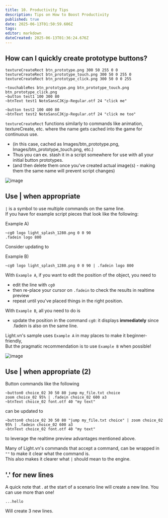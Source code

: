 ```yaml
---
title: 10. Productivity Tips
description: Tips on How to Boost Productivity
published: true
date: 2025-06-13T01:50:59.606Z
tags: 
editor: markdown
dateCreated: 2025-06-13T01:36:24.676Z
---
```


## How can I quickly create prototype buttons?

```
textureCreateRect btn_prototype.png 300 50 255 0 0
textureCreateRect btn_prototype_touch.png 300 50 0 255 0
textureCreateRect btn_prototype_click.png 300 50 0 0 255

~touchableRes btn_prototype.png btn_prototype_touch.png btn_prototype_click.png
~button test1 100 300 80
~btnText test1 NotoSansCJKjp-Regular.otf 24 "click me"

~button test2 100 400 80
~btnText test2 NotoSansCJKjp-Regular.otf 24 "click me too"
```

`textureCreateRect` functions similarly to commands like animation, textureCreate, etc. where the name gets cached into the game for continuous use. 
- (in this case, cached as Images/btn_prototype.png, Images/btn_prototype_touch.png, etc.)
- Thus you can ex. stash it in a script somewhere for use with all your initial button prototypes.
- (and then delete them once you've created actual image(s) - making them the same name will prevent script changes)

![image](https://github.com/user-attachments/assets/63863795-cdc2-4777-8c0e-921762f9a5de)

## Use | when appropriate

`|` is a symbol to use multiple commands on the same line.  
If you have for example script pieces that look like the following:  
  
Example A)
```
~cg0 logo light_splash_1280.png 0 0 90
.fadein logo 800
```

Consider updating to  
  
Example B)  
```
~cg0 logo light_splash_1280.png 0 0 90 | .fadein logo 800
```

With `Example A`, if you want to edit the position of the object, you need to
- edit the line with `cg0`
- then re-place your cursor on `.fadein` to check the results in realtime preview
- repeat until you've placed things in the right position.

With `Example B`, all you need to do is
- update the position in the command `cg0`: it displays **immediately** since .fadein is also on the same line.

Light.vn's sample uses `Example A` in may places to make it beginner-friendly,  
But the pragmatic recommendation is to use `Example B` when possible! 

![image](https://github.com/user-attachments/assets/bceeb69f-046b-4d0d-96e9-d68acdc3bf48)

## Use | when appropriate (2)

Button commands like the following
```
~button0 choice_02 30 50 80 jump my_file.txt choice
zoom choice_02 95% | .fadein choice_02 600 a3
~btnText choice_02 font.otf 40 "my text"
```

can be updated to
```
~button0 choice_02 30 50 80 "jump my_file.txt choice" | zoom choice_02 95% | .fadein choice_02 600 a3
~btnText choice_02 font.otf 40 "my text"
```

to leverage the realtime preview advantages mentioned above.  

Many of Light.vn's commands that accept a command, can be wrapped in `""` to make it clear what the command is.  
This also makes it clearer what `|` should mean to the engine.

## '.' for new lines

A quick note that . at the start of a scenario line will create a new line.
You can use more than one!
```
...hello
```
Will create 3 new lines.
